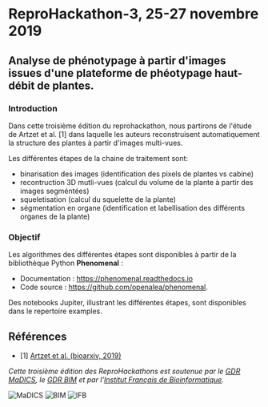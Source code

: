 # ReproHackathon-3, 25-27 novembre 2019

## Analyse de phénotypage à partir d'images issues d'une plateforme de phéotypage haut-débit de plantes.

### Introduction

Dans cette troisième édition du reprohackathon, nous partirons de l'étude de Artzet et al. [1] dans laquelle les auteurs reconstruisent automatiquement la structure des plantes à partir d'images multi-vues.

Les différentes étapes de la chaine de traitement sont:

- binarisation des images (identification des pixels de plantes vs cabine)
- recontruction 3D mutli-vues (calcul du volume de la plante à partir des images segméntées)
- squeletisation (calcul du squelette de la plante)
- ségmentation en organe (identification et labellisation des différents organes de la plante)


### Objectif

Les algorithmes des différentes étapes sont disponibles à partir de la bibliothèque Python **Phenomenal** :

  - Documentation : https://phenomenal.readthedocs.io
  - Code source : https://github.com/openalea/phenomenal.


Des notebooks Jupiter, illustrant les différentes étapes, sont disponibles dans le repertoire examples.


## Références
* [1] [Artzet et al. (bioarxiv, 2019)](https://doi.org/10.1101/805739)

*Cette troisième édition des ReproHackathons est soutenue par le [GDR MaDICS](https://www.madics.fr), le [GDR BIM](http://www.gdr-bim.cnrs.fr) et par l'[Institut Français de Bioinformatique](http://www.france-bioinformatique.fr).*

![MaDICS](https://ifb-elixirfr.github.io/ReproHackathon/logo-madics.png) ![BIM](https://ifb-elixirfr.github.io/ReproHackathon/logo-gdrbim-web.jpg) ![IFB](https://ifb-elixirfr.github.io/ReproHackathon/logo-ifb.png)
